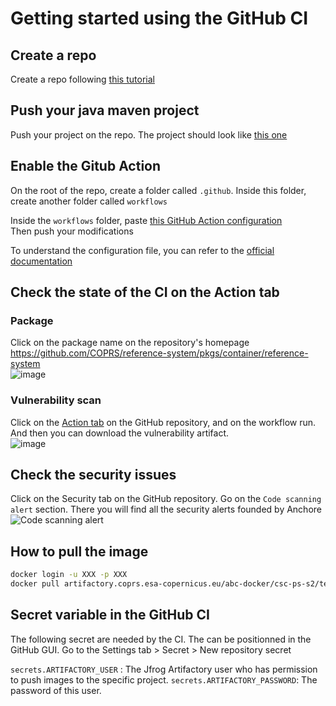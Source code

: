 # Getting started using the GitHub CI 

## Create a repo 

Create a repo following [this tutorial](https://docs.github.com/en/get-started/quickstart/create-a-repo)

## Push your java maven project

Push your project on the repo. The project should look like [this one](https://github.com/mkyong/maven-examples/tree/master/maven-code-coverage)

## Enable the Gitub Action 

On the root of the repo, create a folder called `.github`. 
Inside this folder, create another folder called `workflows`

Inside the `workflows` folder, paste [this GitHub Action configuration](.github/workflows/docker-ci.yaml)  
Then push your modifications

To understand the configuration file, you can refer to the [official documentation](https://github.com/features/actions)

## Check the state of the CI on the Action tab  

### Package

Click on the package name on the repository's homepage https://github.com/COPRS/reference-system/pkgs/container/reference-system  
![image](https://user-images.githubusercontent.com/86782407/132225871-c1e972ab-f9c5-4e00-9fd8-f7249408565e.png)

### Vulnerability scan

Click on the [Action tab](https://github.com/COPRS/reference-system/actions/workflows/docker-ci.yaml) on the GitHub repository, and on the workflow run. And then you can download the vulnerability artifact.  
![image](https://user-images.githubusercontent.com/86782407/132225420-364e802a-cce9-42ac-b7c4-008a4533006e.png)

## Check the security issues 

Click on the Security tab on the GitHub repository. Go on the `Code scanning alert` section. 
There you will find all the security alerts founded by Anchore
![Code scanning alert](images/code_scanning_alert.png)

## How to pull the image

```bash
docker login -u XXX -p XXX
docker pull artifactory.coprs.esa-copernicus.eu/abc-docker/csc-ps-s2/testrepolino:docker-ci
```
## Secret variable in the GitHub CI
The following secret are needed by the CI. 
The can be positionned in the GitHub GUI. Go to the Settings tab > Secret > New repository secret

`secrets.ARTIFACTORY_USER` : The Jfrog Artifactory user who has permission to push images to the specific project. 
`secrets.ARTIFACTORY_PASSWORD`: The password of this user. 